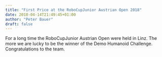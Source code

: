 ```yaml
---
title: "First Price at the RoboCupJunior Austrian Open 2018"
date: 2018-04-14T21:49:45+01:00
author: "Peter Bauer"
draft: false
---
```

For a long time the RoboCupJunior Austrian Open were held in Linz. The more we are lucky to be the winner of the Demo Humanoid Challenge. Congratulations to the team.
